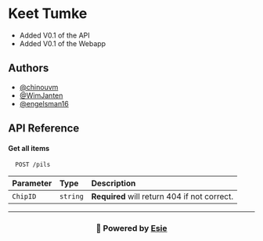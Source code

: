 
# Keet Tumke

- Added V0.1 of the API
- Added V0.1 of the Webapp
## Authors

- [@chinouvm](https://github.com/chinouvm)
- [@WimJanten](https://github.com/WimJanten)
- [@engelsman16](https://github.com/engelsman16)


## API Reference

#### Get all items

```
  POST /pils
```

| Parameter | Type     | Description                |
| :-------- | :------- | :------------------------- |
| `ChipID` | `string` | **Required** will return 404 if not correct. |




---
<h3 align="center">🚀 Powered by <a href="https://www.esie.nl">Esie</a></h3>
